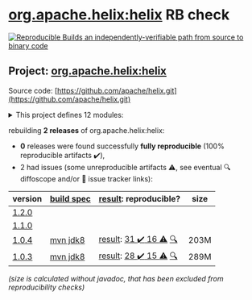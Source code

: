 [org.apache.helix:helix](https://central.sonatype.com/artifact/org.apache.helix/helix/1.0.4/versions) RB check
=======

[![Reproducible Builds](https://reproducible-builds.org/images/logos/rb.svg) an independently-verifiable path from source to binary code](https://reproducible-builds.org/)

## Project: [org.apache.helix:helix](https://central.sonatype.com/artifact/org.apache.helix/helix/1.0.4/versions)

Source code: [https://github.com/apache/helix.git](https://github.com/apache/helix.git)

<details><summary>This project defines 12 modules:</summary>

* [org.apache.helix:helix](https://central.sonatype.com/artifact/org.apache.helix/helix/1.0.4)
* [org.apache.helix:helix-admin-webapp](https://central.sonatype.com/artifact/org.apache.helix/helix-admin-webapp/1.0.4)
* [org.apache.helix:helix-agent](https://central.sonatype.com/artifact/org.apache.helix/helix-agent/1.0.4)
* [org.apache.helix:helix-common](https://central.sonatype.com/artifact/org.apache.helix/helix-common/1.0.4)
* [org.apache.helix:helix-core](https://central.sonatype.com/artifact/org.apache.helix/helix-core/1.0.4)
* [org.apache.helix:helix-front](https://central.sonatype.com/artifact/org.apache.helix/helix-front/1.0.4)
* [org.apache.helix:helix-lock](https://central.sonatype.com/artifact/org.apache.helix/helix-lock/1.0.4)
* [org.apache.helix:helix-rest](https://central.sonatype.com/artifact/org.apache.helix/helix-rest/1.0.4)
* [org.apache.helix:helix-view-aggregator](https://central.sonatype.com/artifact/org.apache.helix/helix-view-aggregator/1.0.4)
* [org.apache.helix:metadata-store-directory-common](https://central.sonatype.com/artifact/org.apache.helix/metadata-store-directory-common/1.0.4)
* [org.apache.helix:metrics-common](https://central.sonatype.com/artifact/org.apache.helix/metrics-common/1.0.4)
* [org.apache.helix:zookeeper-api](https://central.sonatype.com/artifact/org.apache.helix/zookeeper-api/1.0.4)
</details>

rebuilding **2 releases** of org.apache.helix:helix:
- **0** releases were found successfully **fully reproducible** (100% reproducible artifacts :heavy_check_mark:),
- 2 had issues (some unreproducible artifacts :warning:, see eventual :mag: diffoscope and/or :memo: issue tracker links):

| version | [build spec](/BUILDSPEC.md) | [result](https://reproducible-builds.org/docs/jvm/): reproducible? | size |
| -- | --------- | ------ | -- |
| [1.2.0](https://central.sonatype.com/artifact/org.apache.helix/helix/1.2.0/pom) | | | |
| [1.1.0](https://central.sonatype.com/artifact/org.apache.helix/helix/1.1.0/pom) | | | |
| [1.0.4](https://central.sonatype.com/artifact/org.apache.helix/helix/1.0.4/pom) | [mvn jdk8](helix-1.0.4.buildspec) | [result](helix-1.0.4.buildinfo): [31 :heavy_check_mark:  16 :warning:](helix-1.0.4.buildcompare) [:mag:](helix-1.0.4.diffoscope) | 203M |
| [1.0.3](https://central.sonatype.com/artifact/org.apache.helix/helix/1.0.3/pom) | [mvn jdk8](helix-1.0.3.buildspec) | [result](helix-1.0.3.buildinfo): [28 :heavy_check_mark:  15 :warning:](helix-1.0.3.buildcompare) [:mag:](helix-1.0.3.diffoscope) | 289M |

<i>(size is calculated without javadoc, that has been excluded from reproducibility checks)</i>
